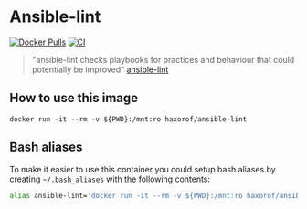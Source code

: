 # Ansible-lint

[![Docker Pulls](https://img.shields.io/docker/pulls/haxorof/ansible-lint)](https://hub.docker.com/r/haxorof/ansible-lint/)
[![CI](https://github.com/haxorof/docker-ansible-lint/workflows/CI/badge.svg)](https://github.com/haxorof/docker-ansible-lint/actions?query=workflow%3ACI)

> "ansible-lint checks playbooks for practices and behaviour that could potentially be improved"
[ansible-lint](https://github.com/willthames/ansible-lint)

## How to use this image

```console
docker run -it --rm -v ${PWD}:/mnt:ro haxorof/ansible-lint
```

## Bash aliases

To make it easier to use this container you could setup bash aliases by creating `~/.bash_aliases` with the following contents:

```bash
alias ansible-lint='docker run -it --rm -v ${PWD}:/mnt:ro haxorof/ansible-lint'
```
